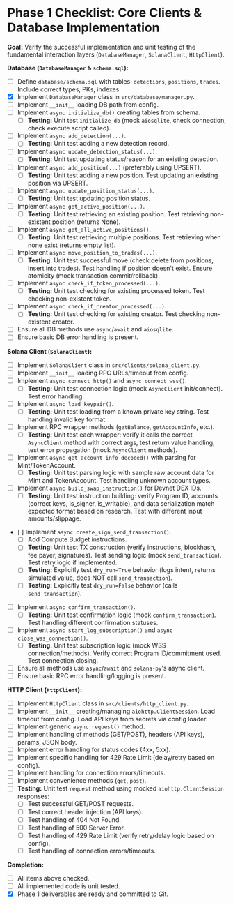 # Phase 1 Checklist: Core Clients & Database Implementation

**Goal:** Verify the successful implementation and unit testing of the fundamental interaction layers (`DatabaseManager`, `SolanaClient`, `HttpClient`).

**Database (`DatabaseManager` & `schema.sql`):**

*   [ ] Define `database/schema.sql` with tables: `detections`, `positions`, `trades`. Include correct types, PKs, indexes.
*   [x] Implement `DatabaseManager` class in `src/database/manager.py`.
*   [ ] Implement `__init__` loading DB path from config.
*   [ ] Implement `async initialize_db()` creating tables from schema.
    *   [ ] **Testing:** Unit test `initialize_db` (mock `aiosqlite`, check connection, check execute script called).
*   [ ] Implement `async add_detection(...)`.
    *   [ ] **Testing:** Unit test adding a new detection record.
*   [ ] Implement `async update_detection_status(...)`.
    *   [ ] **Testing:** Unit test updating status/reason for an existing detection.
*   [ ] Implement `async add_position(...)` (preferably using UPSERT).
    *   [ ] **Testing:** Unit test adding a new position. Test updating an existing position via UPSERT.
*   [ ] Implement `async update_position_status(...)`.
    *   [ ] **Testing:** Unit test updating position status.
*   [ ] Implement `async get_active_position(...)`.
    *   [ ] **Testing:** Unit test retrieving an existing position. Test retrieving non-existent position (returns None).
*   [ ] Implement `async get_all_active_positions()`.
    *   [ ] **Testing:** Unit test retrieving multiple positions. Test retrieving when none exist (returns empty list).
*   [ ] Implement `async move_position_to_trades(...)`.
    *   [ ] **Testing:** Unit test successful move (check delete from positions, insert into trades). Test handling if position doesn't exist. Ensure atomicity (mock transaction commit/rollback).
*   [ ] Implement `async check_if_token_processed(...)`.
    *   [ ] **Testing:** Unit test checking for existing processed token. Test checking non-existent token.
*   [ ] Implement `async check_if_creator_processed(...)`.
    *   [ ] **Testing:** Unit test checking for existing creator. Test checking non-existent creator.
*   [ ] Ensure all DB methods use `async`/`await` and `aiosqlite`.
*   [ ] Ensure basic DB error handling is present.

**Solana Client (`SolanaClient`):**

*   [ ] Implement `SolanaClient` class in `src/clients/solana_client.py`.
*   [ ] Implement `__init__` loading RPC URLs/timeout from config.
*   [ ] Implement `async connect_http()` and `async connect_wss()`.
    *   [ ] **Testing:** Unit test connection logic (mock `AsyncClient` init/connect). Test error handling.
*   [ ] Implement `async load_keypair()`.
    *   [ ] **Testing:** Unit test loading from a known private key string. Test handling invalid key format.
*   [ ] Implement RPC wrapper methods (`getBalance`, `getAccountInfo`, etc.).
    *   [ ] **Testing:** Unit test each wrapper: verify it calls the correct `AsyncClient` method with correct args, test return value handling, test error propagation (mock `AsyncClient` methods).
*   [ ] Implement `async get_account_info_decoded()` with parsing for Mint/TokenAccount.
    *   [ ] **Testing:** Unit test parsing logic with sample raw account data for Mint and TokenAccount. Test handling unknown account types.
*   [ ] Implement `async build_swap_instruction()` for Devnet DEX IDs.
    *   [ ] **Testing:** Unit test instruction building: verify Program ID, accounts (correct keys, is_signer, is_writable), and data serialization match expected format based on research. Test with different input amounts/slippage.
*   [<em> </em>] Implement `async create_sign_send_transaction()`.
    *   [ ] Add Compute Budget instructions.
    *   [ ] **Testing:** Unit test TX construction (verify instructions, blockhash, fee payer, signatures). Test sending logic (mock `send_transaction`). Test retry logic if implemented.
    *   [ ] **Testing:** Explicitly test `dry_run=True` behavior (logs intent, returns simulated value, does NOT call `send_transaction`).
    *   [ ] **Testing:** Explicitly test `dry_run=False` behavior (calls `send_transaction`).
*   [ ] Implement `async confirm_transaction()`.
    *   [ ] **Testing:** Unit test confirmation logic (mock `confirm_transaction`). Test handling different confirmation statuses.
*   [ ] Implement `async start_log_subscription()` and `async close_wss_connection()`.
    *   [ ] **Testing:** Unit test subscription logic (mock WSS connection/methods). Verify correct Program ID/commitment used. Test connection closing.
*   [ ] Ensure all methods use `async`/`await` and `solana-py`'s async client.
*   [ ] Ensure basic RPC error handling/logging is present.

**HTTP Client (`HttpClient`):**

*   [ ] Implement `HttpClient` class in `src/clients/http_client.py`.
*   [ ] Implement `__init__` creating/managing `aiohttp.ClientSession`. Load timeout from config. Load API keys from secrets via config loader.
*   [ ] Implement generic `async request()` method.
*   [ ] Implement handling of methods (GET/POST), headers (API keys), params, JSON body.
*   [ ] Implement error handling for status codes (4xx, 5xx).
*   [ ] Implement specific handling for 429 Rate Limit (delay/retry based on config).
*   [ ] Implement handling for connection errors/timeouts.
*   [ ] Implement convenience methods (`get`, `post`).
*   [ ] **Testing:** Unit test `request` method using mocked `aiohttp.ClientSession` responses:
    *   [ ] Test successful GET/POST requests.
    *   [ ] Test correct header injection (API keys).
    *   [ ] Test handling of 404 Not Found.
    *   [ ] Test handling of 500 Server Error.
    *   [ ] Test handling of 429 Rate Limit (verify retry/delay logic based on config).
    *   [ ] Test handling of connection errors/timeouts.

**Completion:**

*   [ ] All items above checked.
*   [ ] All implemented code is unit tested.
*   [x] Phase 1 deliverables are ready and committed to Git.